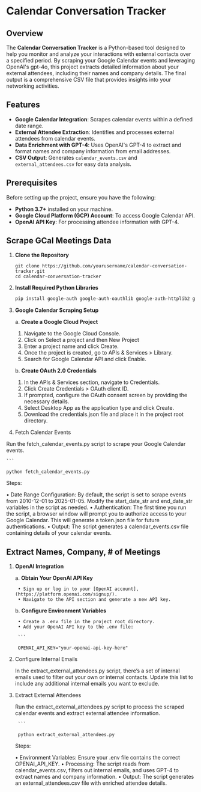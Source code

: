 # Calendar Conversation Tracker

## Overview

The **Calendar Conversation Tracker** is a Python-based tool designed to help you monitor and analyze your interactions with external contacts over a specified period. By scraping your Google Calendar events and leveraging OpenAI's gpt-4o, this project extracts detailed information about your external attendees, including their names and company details. The final output is a comprehensive CSV file that provides insights into your networking activities.

## Features

- **Google Calendar Integration**: Scrapes calendar events within a defined date range.
- **External Attendee Extraction**: Identifies and processes external attendees from calendar events.
- **Data Enrichment with GPT-4**: Uses OpenAI's GPT-4 to extract and format names and company information from email addresses.
- **CSV Output**: Generates `calendar_events.csv` and `external_attendees.csv` for easy data analysis.

## Prerequisites

Before setting up the project, ensure you have the following:

- **Python 3.7+** installed on your machine.
- **Google Cloud Platform (GCP) Account**: To access Google Calendar API.
- **OpenAI API Key**: For processing attendee information with GPT-4.

## Scrape GCal Meetings Data

1. **Clone the Repository**

   ```
   git clone https://github.com/yourusername/calendar-conversation-tracker.git
   cd calendar-conversation-tracker

2. **Install Required Python Libraries**

    ```bash
    pip install google-auth google-auth-oauthlib google-auth-httplib2 google-api-python-client openai python-dotenv

3. **Google Calendar Scraping Setup**

	a. **Create a Google Cloud Project**

	1.	Navigate to the Google Cloud Console.
	2.	Click on Select a project and then New Project
	3.	Enter a project name and click Create.
	4.	Once the project is created, go to APIs & Services > Library.
	5.	Search for Google Calendar API and click Enable.

	b. **Create OAuth 2.0 Credentials**

  	1.	In the APIs & Services section, navigate to Credentials.
	2.	Click Create Credentials > OAuth client ID.
	3.	If prompted, configure the OAuth consent screen by providing the necessary details.
	4.	Select Desktop App as the application type and click Create.
	5.	Download the credentials.json file and place it in the project root directory.

4. Fetch Calendar Events

Run the fetch_calendar_events.py script to scrape your Google Calendar events.

    ```

    python fetch_calendar_events.py

Steps:

• Date Range Configuration: By default, the script is set to scrape events from 2010-12-01 to 2025-01-05. Modify the start_date_str and end_date_str variables in the script as needed.
• Authentication: The first time you run the script, a browser window will prompt you to authorize access to your Google Calendar. This will generate a token.json file for future authentications.
• Output: The script generates a calendar_events.csv file containing details of your calendar events.

## Extract Names, Company, # of Meetings

1. **OpenAI Integration**

	a. **Obtain Your OpenAI API Key**

		• Sign up or log in to your [OpenAI account], (https://platform.openai.com/signup/).
		• Navigate to the API section and generate a new API key.

	b. **Configure Environment Variables**

		• Create a .env file in the project root directory.
		• Add your OpenAI API key to the .env file:

    	```

    	OPENAI_API_KEY="your-openai-api-key-here"
 
2. Configure Internal Emails

	In the extract_external_attendees.py script, there’s a set of internal emails used to filter out your own or internal contacts. Update this list 	to include any additional internal emails you want to exclude.

4. Extract External Attendees

	Run the extract_external_attendees.py script to process the scraped calendar events and extract external attendee information.

	    ```
	
	    python extract_external_attendees.py

	Steps:

	• Environment Variables: Ensure your .env file contains the correct OPENAI_API_KEY.
	• Processing: The script reads from calendar_events.csv, filters out internal emails, and uses GPT-4 to extract names and company information.
	• Output: The script generates an external_attendees.csv file with enriched attendee details.

 
    
